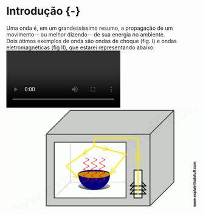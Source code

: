 # Introdução {-}
Uma onda é, em um grandessíssimo resumo, a propagação de um movimento-- ou melhor dizendo-- de sua energia no ambiente.  
Dois ótimos exemplos de onda são ondas de choque (fig. I) e ondas eletromagnéticas (fig II), que estarei representando abaixo:  
![Figura I: Love Hina E04S01 <](_imagens/fig1.mp4)
![Figura II: "Microwave ovens | How do they work?" >](_imagens/fig2.png)
